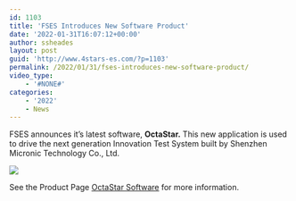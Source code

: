 ```yaml
---
id: 1103
title: 'FSES Introduces New Software Product'
date: '2022-01-31T16:07:12+00:00'
author: ssheades
layout: post
guid: 'http://www.4stars-es.com/?p=1103'
permalink: /2022/01/31/fses-introduces-new-software-product/
video_type:
    - '#NONE#'
categories:
    - '2022'
    - News
---
```


FSES announces it’s latest software, **OctaStar.** This new application is used to drive the next generation Innovation Test System built by Shenzhen Micronic Technology Co., Ltd.

[![](http://www.4stars-es.com/wp-content/uploads/2022/01/Gather-300x169.jpg)](http://www.4stars-es.com/wp-content/uploads/2022/01/Gather.bmp)

See the Product Page [OctaStar Software](http://www.4stars-es.com/products/octastar-software/) for more information.